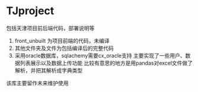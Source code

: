 # TJproject
包括天津项目前后端代码，部署说明等
1. front_unbuilt 为项目前端的代码，未编译
2. 其他文件夹及文件为包括编译后的完整代码
3. 采用oracle数据库，sqlachemy需要cx_oracle支持
主要实现了一些用户、数据列表展示以及数据上传功能
比较有意思的地方是用pandas对excel文件做了解析，并把其解析成字典类型

该库主要留作未来维护使用
